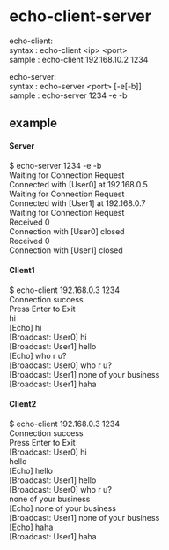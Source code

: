 echo-client-server
=====

echo-client:  
syntax : echo-client \<ip\> \<port\>  
sample : echo-client 192.168.10.2 1234 
  
echo-server:  
syntax : echo-server \<port\> \[-e\[-b\]\]  
sample : echo-server 1234 -e -b

## example
#### Server   
$ echo-server 1234 -e -b    
Waiting for Connection Request  
Connected with \[User0\] at 192.168.0.5  
Waiting for Connection Request  
Connected with \[User1\] at 192.168.0.7  
Waiting for Connection Request  
Received 0  
Connection with \[User0\] closed  
Received 0  
Connection with \[User1\] closed  

#### Client1
$ echo-client 192.168.0.3 1234  
Connection success  
Press Enter to Exit  
hi  
\[Echo\] hi  
\[Broadcast: User0\] hi  
\[Broadcast: User1] hello  
\[Echo\] who r u?  
\[Broadcast: User0\] who r u?  
\[Broadcast: User1\] none of your business   
\[Broadcast: User1\] haha    

#### Client2
$ echo-client 192.168.0.3 1234  
Connection success  
Press Enter to Exit  
\[Broadcast: User0\] hi  
hello  
\[Echo\] hello  
\[Broadcast: User1\] hello     
\[Broadcast: User0\] who r u?  
none of your business   
\[Echo\] none of your business   
\[Broadcast: User1\] none of your business   
\[Echo\] haha  
\[Broadcast: User1\] haha   
